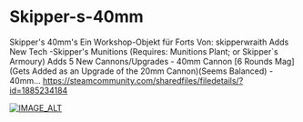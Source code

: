 # Skipper-s-40mm

Skipper's 40mm's 
Ein Workshop-Objekt für Forts
Von: skipperwraith
Adds New Tech -Skipper's Munitions (Requires: Munitions Plant; or Skipper`s Armoury) Adds 5 New Cannons/Upgrades - 40mm Cannon [6 Rounds Mag] (Gets Added as an Upgrade of the 20mm Cannon)(Seems Balanced) - 40mm...
https://steamcommunity.com/sharedfiles/filedetails/?id=1885234184

[![IMAGE_ALT](https://img.youtube.com/vi/-yNzsCEBumU/0.jpg)](https://www.youtube.com/watch?v=-yNzsCEBumU)
